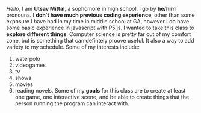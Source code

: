 *Hello*, I am **Utsav Mittal**, a sophomore in high school.
I go by **he/him** pronouns. 
I **don't have much previous coding experience**, other than some exposure I have had in my time in middle school at GA, however I do have some basic experience in javascript with P5.js. 
I wanted to take this class to **explore different things**. Computer science is pretty far out of my comfort zone, but is something that can defintely proove useful. It also a way to add variety to my schedule. 
Some of my interests include:
  1. waterpolo
  2. videogames
  3. tv 
  4. shows 
  5. movies
  6. reading novels. 
Some of my **goals** for this class are to create at least one game, one interactive scene, and be able to create things that the person running the program can interact with. 
